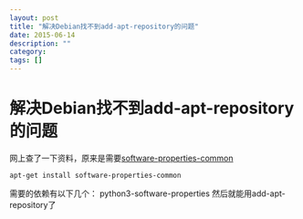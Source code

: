 ```yaml
---
layout: post
title: "解决Debian找不到add-apt-repository的问题"
date: 2015-06-14
description: ""
category: 
tags: []
---
```


# 解决Debian找不到add-apt-repository的问题

网上查了一下资料，原来是需要[software-properties-common](https://packages.debian.org/stretch/software-properties-common)

    apt-get install software-properties-common

需要的依赖有以下几个：
python3-software-properties
然后就能用add-apt-repository了
